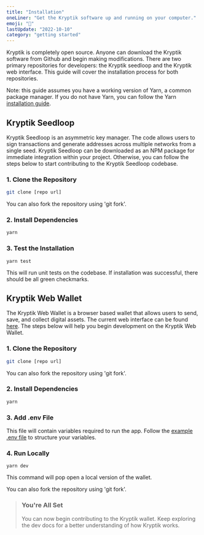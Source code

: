 ```yaml
---
title: "Installation"
oneLiner: "Get the Kryptik software up and running on your computer."
emoji: "🔌"
lastUpdate: "2022-10-10"
category: "getting started"
---
```


Kryptik is completely open source. Anyone can download the Kryptik software from Github and begin making modifications. There are two primary repositories for developers: the Kryptik seedloop and the Kryptik web interface. This guide will cover the installation process for both repositories.

Note: this guide assumes you have a working version of Yarn, a common package manager. If you do not have Yarn, you can follow the Yarn [installation guide](https://classic.yarnpkg.com/lang/en/docs/install/#windows-stable).

## Kryptik Seedloop

Kryptik Seedloop is an asymmetric key manager. The code allows users to sign transactions and generate addresses across multiple networks from a single seed. Kryptik Seedloop can be downloaded as an NPM package for immediate integration within your project. Otherwise, you can follow the steps below to start contributing to the Kryptik Seedloop codebase.

### 1. Clone the Repository

```bash
git clone [repo url]
```

You can also fork the repository using 'git fork'.

### 2. Install Dependencies

```bash
yarn
```

### 3. Test the Installation

```
yarn test
```

This will run unit tests on the codebase. If installation was successful, there should be all green checkmarks.

## Kryptik Web Wallet

The Kryptik Web Wallet is a browser based wallet that allows users to send, save, and collect digital assets. The current web interface can be found [here](https://kryptik.app/). The steps below will help you begin development on the Kryptik Web Wallet.

### 1. Clone the Repository

```bash
git clone [repo url]
```

You can also fork the repository using 'git fork'.

### 2. Install Dependencies

```bash
yarn
```

### 3. Add .env File

This file will contain variables required to run the app. Follow the [example .env file](https://github.com/KryptikApp/kryptikwebapp/blob/main/.env.example) to structure your variables.

### 4. Run Locally

```
yarn dev
```

This command will pop open a local version of the wallet.

You can also fork the repository using 'git fork'.

> ### You're All Set
>
> You can now begin contributing to the Kryptik wallet. Keep exploring the dev docs for a better understanding of how Kryptik works.

